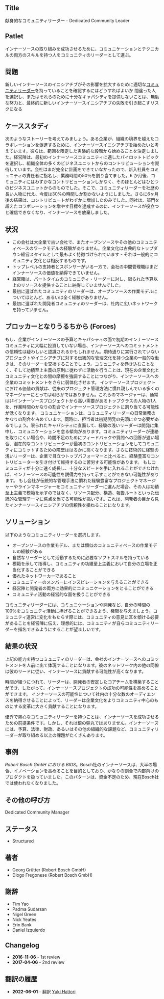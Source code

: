 ## Title

献身的なコミュニティリーダー - Dedicated Community Leader

## Patlet

インナーソースの取り組みを成功させるために、コミュニケーションとテクニカルの両方のスキルを持つ人をコミュニティのリーダーとして選ぶ。

## 問題

新しいインナーソースのイニシアチブがその影響を拡大するために適切な[コミュニティリーダー](http://www.artofcommunityonline.org/)を持っていることを確認するにはどうすればよいか
間違った人を選択し、またはそれらのために十分なキャパシティを提供しないことは、無駄な努力と、最終的に新しいインナーソースイニシアチブの失敗を引き起こすリスクになる

## ケーススタディ

次のようなストーリーを考えてみましょう。ある企業が、組織の境界を越えたコラボレーションを促進するために、インナーソースイニシアチブを始めたいと考えています。彼らは、範囲を限定した実験的な段階から始めることを決定しました。経営陣は、最初のインナーソースコミュニティに適したパイロットトピックを選択し、組織全体の多くのビジネスユニットからのコントリビューションを期待しています。会社はまだ完全に計画をできていなかったので、新入社員をコミュニティの責任者に指名し、業務時間の50％を割り当てました。6 か月後、コミュニティにはわずかなコントリビューションしかなく、そのほとんどはひとつのビジネスユニットからのものでした。そこで、コミュニティリーダーを社歴の長い人物に代え、今度は30%の時間しか割かないようにしました。さらに6ヶ月後の結果は、コントリビュートがわずかに増加したのみでした。同社は、部門を超えたコラボレーションを増やす目標を達成するのに、インナーソースが役立つと確信できなくなり、インナーソースを放棄しました。

## 状況

- この会社は大企業で古い会社で、またオープンソースやその他のコミュニティベースのワークモデルの経験がありません。企業文化は古典的なトップダウン経営スタイルとして最もよく特徴づけられています - それは一般的にコミュニティ文化とは相反するものです。
- トップレベルの支持者とスポンサーがいる一方で、会社の中間管理職はまだインナーソースの価値を納得できていません。
- 経営陣は、パートタイムのコミュニティ・リーダーに対し、限られた予算以上のリソースを提供することに納得していませんでした。
- 最初に選ばれたコミュニティのリーダーは、オープンソースの作業モデルについてほとんど、あるいは全く経験がありません。
- 最初に選ばれた開発者コミュニティのリーダーは、社内に広いネットワークを持っていません。

## ブロッカーとなりうるちから  (Forces)

もし、企業がインナーソースの予算とキャパシティの面で初期のインナーソースコミュニティに大幅に投資していない場合、インナーソースへのコミットメントの信頼性は疑わしいと認識されるかもしれません。期待通りに実行されていないプロジェクトやイニシアチブに対する伝統的な管理文化を持つ企業の一般的な動きは、そのリーダーを交換することでしょう。コミュニティを巻き込むことなく、そして功績至上主義の原則に従わずに活動を行うことは、現在の企業文化とコミュニティ文化との間の摩擦を強調することにつながり、インナーソースへの企業のコミットメントをさらに弱体化させます。
インナーソースプロジェクトにおける価値の貢献は、従来のプロジェクト管理方法に慣れ親しんでいる多くのマネージャーにとっては明らかではありません。これらのマネージャーは、通常は非インナーソースプロジェクトから高い需要があるトップクラスの人物の1人を、作業時間のかなりの割合でインナーソースプロジェクトに割り当てる可能性が低くなります。
コミュニケーションは、コミュニティリーダーの日常業務のかなりの割合を占めています。同時に、担当者は初期開発の先頭に立つ必要があるでしょう。限られたキャパシティに直面して、経験の浅いリーダーは開発に集中し、コミュニケーションを怠る傾向があります。コミュニティリーダーが連絡を取りにくい場合や、時間不足のためにフィードバックや質問への回答が遅い場合、潜在的なコントリビューターが最初のコントリビューションをしてコミュニティにコミットするための障壁ははるかに高くなります。さらに技術的に経験の浅いリーダーは、企業で目立つトップパフォーマーと比べると、経験豊富なコントリビューターを引き付けて維持するのに苦労する可能性があります。
もしコミュニティが十分に速く成長し、十分なスピードを手に入れることができなければ、インナーソースの可能性を説得力を持って示すことができない可能性があります。
もし会社が伝統的な管理手法に慣れた経験豊富なプロジェクトマネージャーやラインマネージャーをコミュニティリーダーに選んだ場合、その人は功績至上主義で模範を示すのではなく、リソース配分、構造、報告ルートといった伝統的な管理テーマに焦点を当てる可能性が高いです。これは、開発者の目から見たインナーソースイニシアチブの信頼性を損ねることになります。

## ソリューション

以下のようなコミュニティリーダーを選択します。

- オープンソースの作業モデル、または類似のコミュニティベースの作業モデルの経験がある
- 自然なリーダーとして活動するために必要なソフトスキルを持っている
- 模範を示して指導し、コミュニティの功績至上主義において自分の立場を正当化することができる
- 優れたネットワーカーであること
- コミュニティーのメンバーにインスピレーションを与えることができる
- 経営陣と開発者の両方に効果的にコミュニケーションをとることができる
- コミュニティ活動の経営的な面を扱うことができる

コミュニティリーダーには、コミュニケーションや開発など、自分の時間の100％をコミュニティ活動に捧げることができるよう、権限を与えましょう。コミュニティ運営に変化をもたらす際には、コミュニティの意見に耳を傾ける必要があることを経営陣に伝え、理想的には、コミュニティが自らコミュニティリーダーを指名できるようにすることが望ましいです。

## 結果の状況

上記の能力を持つコミュニティのリーダーは、会社のインナーソースへのコミットメントを人前に出て体現することになります。彼のネットワーク内の他の同僚は彼のリードに従い、インナーソースに貢献する可能性が高くなります。

時間が経つにつれて、リーダーは、開発者の安定したコアチームを構築することができ、したがって、インナーソースプロジェクトの成功の可能性を高めることができます。
インナーソースの可能性について社内の十分な数のオーディエンスを納得させることによって、リーダーは企業文化をよりコミュニティ中心のものにする変革に大きく貢献することになります。

優秀で熱心なコミュニティリーダーを持つことは、インナーソースを成功させるための前提条件です。しかし、それは銀の弾丸ではありません。インナーソースには、予算、法律、財政、あるいはその他の組織的な課題など、コミュニティリーダーが取り組める以上の課題がたくさんあります。

## 事例

_Robert Bosch GmbH における BIOS_。Bosch社のインナーソースは、大半の場合、イノベーションを高めることを目的としており、かなりの割合で内部向けのプロダクトを扱っていました。このパターンは、資金不足のため、現在Bosch社では使われなくなりました。

## その他の呼び方

Dedicated Community Manager

## ステータス

* Structured

## 著者

- Georg Grütter (Robert Bosch GmbH)
- Diogo Fregonese (Robert Bosch GmbH)

## 謝辞

- Tim Yao
- Padma Sudarsan
- Nigel Green
- Nick Yeates
- Erin Bank
- Daniel Izquierdo

## Changelog

- **2016-11-06** - 1st review
- **2017-04-06** - 2nd review

## 翻訳の履歴
- **2022-06-01** - 翻訳 [Yuki Hattori](https://github.com/yuhattor)

